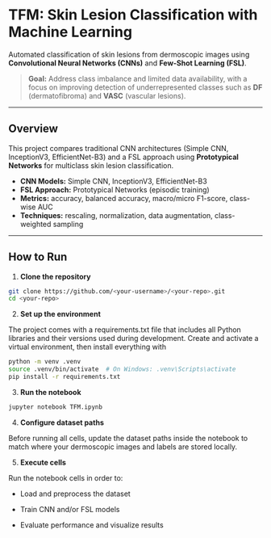# TFM: Skin Lesion Classification with Machine Learning

Automated classification of skin lesions from dermoscopic images using **Convolutional Neural Networks (CNNs)** and **Few-Shot Learning (FSL)**.

> **Goal:** Address class imbalance and limited data availability, with a focus on improving detection of underrepresented classes such as **DF** (dermatofibroma) and **VASC** (vascular lesions).

---

## Overview
This project compares traditional CNN architectures (Simple CNN, InceptionV3, EfficientNet-B3) and a FSL approach using **Prototypical Networks** for multiclass skin lesion classification.

- **CNN Models:** Simple CNN, InceptionV3, EfficientNet-B3  
- **FSL Approach:** Prototypical Networks (episodic training)  
- **Metrics:** accuracy, balanced accuracy, macro/micro F1-score, class-wise AUC  
- **Techniques:** rescaling, normalization, data augmentation, class-weighted sampling

---

## How to Run

1. **Clone the repository**
```bash
git clone https://github.com/<your-username>/<your-repo>.git
cd <your-repo>
````

2. **Set up the environment**

The project comes with a requirements.txt file that includes all Python libraries and their versions used during development.
Create and activate a virtual environment, then install everything with
```bash
python -m venv .venv
source .venv/bin/activate  # On Windows: .venv\Scripts\activate
pip install -r requirements.txt
```
3. **Run the notebook**
```bash
jupyter notebook TFM.ipynb
```

4. **Configure dataset paths**
   
Before running all cells, update the dataset paths inside the notebook to match where your dermoscopic images and labels are stored locally.

5. **Execute cells**

Run the notebook cells in order to:

- Load and preprocess the dataset

- Train CNN and/or FSL models

- Evaluate performance and visualize results
